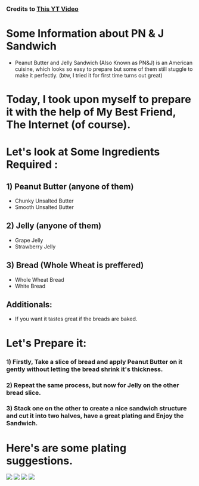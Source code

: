 ### Credits to [This YT Video](https://www.youtube.com/watch?v=N9GxhnKO9aA)

# Some Information about PN & J Sandwich

- Peanut Butter and Jelly Sandwich (Also Known as PN&J) is an American cuisine, which looks so easy to prepare but some of them still stuggle to make it perfectly. (btw, I tried it for first time turns out great)

# Today, I took upon myself to prepare it with the help of My Best Friend, The Internet (of course).

# Let's look at Some Ingredients Required :

## 1) Peanut Butter (anyone of them)

- Chunky Unsalted Butter
- Smooth Unsalted Butter

## 2) Jelly (anyone of them)

- Grape Jelly
- Strawberry Jelly

## 3) Bread (Whole Wheat is preffered)

- Whole Wheat Bread
- White Bread

## Additionals:

- If you want it tastes great if the breads are baked.

# Let's Prepare it:

### 1) Firstly, Take a slice of bread and apply Peanut Butter on it gently without letting the bread shrink it's thickness.

### 2) Repeat the same process, but now for Jelly on the other bread slice.

### 3) Stack one on the other to create a nice sandwich structure and cut it into two halves, have a great plating and Enjoy the Sandwich.

#

# Here's are some plating suggestions.

![](https://th.bing.com/th/id/OIP.fgWOuKr1lwy1G0IYufAt4wHaE7?w=284&h=189&c=7&r=0&o=5&dpr=1.32&pid=1.7)
![](https://th.bing.com/th/id/OIP.wePpN0yFOp7XySkB1-7KAQHaHa?w=189&h=189&c=7&r=0&o=5&dpr=1.32&pid=1.7)
![](https://th.bing.com/th/id/OIP.qlB-VX9w37pzMjGf2JBpXAHaLH?w=135&h=203&c=7&r=0&o=5&dpr=1.32&pid=1.7)
![](https://th.bing.com/th/id/OIP.Sd5-6flJru-zoMV0iBFSQwHaJX?w=149&h=189&c=7&r=0&o=5&dpr=1.32&pid=1.7)
